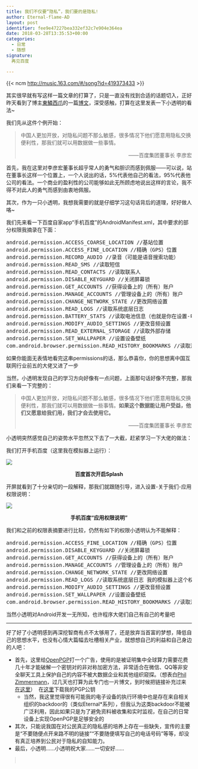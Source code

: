 ```yaml
---
title: 我们不仅要“隐私”，我们要的是隐私!
author: Eternal-flame-AD
layout: post
identifier: fee9e47227bea332ef32c7e904e364ea
date: 2018-03-28T13:35:53+00:00
categories:
  - 日常
  - 随想
signature:
  再见百度

---
```

{{< ncm http://music.163.com/#/song?id=419373433 >}}

其实很早就有写这样一篇文章的打算了，只是一直没有找到合适的话题切入，正好昨天看到了博主<a href="https://ziyunirvana.wordpress.com/" rel="home">東鱗西爪</a>的一篇[博文][1]，深受感触，打算在这里发表一下小透明的看法~
  
<!--more-->

我们先从这件个例开始：

> 中国人更加开放，对隐私问题不那么敏感，很多情况下他们愿意用隐私交换便利性，那我们就可以用数据做一些事情。
> 
> <p style="text-align: right;">
>   ——百度集团董事长 李彦宏
> </p>

首先，我在这里对李彦宏董事长超乎常人的勇气和胆识而感到佩服——可以说，站在董事长这样一个位置上，一个人说出的话，5%代表他自己的看法，95%代表他公司的看法。一个商业的盈利性的公司能够如此无所顾虑地说出这样的言论，我不得不对此人的勇气而感到由衷地佩服。

其次，作为一只小透明，我想我需要的就是仔细学习这句话背后的道理，好好做人咯~

我们先来看一下百度自家app“手机百度”的AndroidManifest.xml，其中要求的部分权限我摘录在下面：

<pre>android.permission.ACCESS_COARSE_LOCATION //基站位置
android.permission.ACCESS_FINE_LOCATION //精确（GPS）位置
android.permission.RECORD_AUDIO //录音（可能是语音搜索功能）
android.permission.READ_SMS //读取短信
android.permission.READ_CONTACTS //读取联系人
android.permission.DISABLE_KEYGUARD //关闭屏幕锁
android.permission.GET_ACCOUNTS //获得设备上的（所有）账户
android.permission.MANAGE_ACCOUNTS //管理设备上的（所有）账户
android.permission.CHANGE_NETWORK_STATE //更改网络设置
android.permission.READ_LOGS //读取系统底层日志
android.permission.BATTERY_STATS //读取电池信息（也就是你在设置-电池页能看到的各个应用耗多少电，换句话说能看到你的应用使用情况，今天吃鸡吃了多久）
android.permission.MODIFY_AUDIO_SETTINGS //更改音频设置
android.permission.READ_EXTERNAL_STORAGE //读取外部存储
android.permission.SET_WALLPAPER //设置设备壁纸
com.android.browser.permission.READ_HISTORY_BOOKMARKS //读取浏览器书签和历史
</pre>

如果你能面无表情地看完这串permissions的话，那么恭喜你，你的思想离中国互联网行业前五的大佬又进了一步

当然，小透明发现自己的学习方向好像有一点问题，上面那句话好像不完整，那我们来看一下完整的：

> 中国人更加开放，对隐私问题不那么敏感，很多情况下他们愿意用隐私交换便利性，那我们就可以用数据做一些事情。**如果这个数据能让用户受益，他们又愿意给我们用，我们才会去使用它。**
> 
> <p style="text-align: right;">
>   ——百度集团董事长 李彦宏
> </p>

小透明突然感觉自己的姿势水平忽然又下去了一大截，赶紧学习一下大佬的做法：

我们打开手机百度（这里我在模拟器上运行）：

![](/images/BS_PIC_2018-03-28-20-57-35.png)

<p style="text-align: center;">
  <strong>百度首次开启Splash</strong>
</p>

开屏就看到了十分亲切的一段解释，那我们就跟随引导，进入设置-关于我们-应用权限说明：

![](/images/BS_PIC_2018-03-28-20-58-45.png)

<p style="text-align: center;">
  <strong>手机百度“应用权限说明”</strong>
</p>

我们和之前的权限表摘要进行比较，仍然有如下的权限小透明认为不能解释：

<pre>android.permission.ACCESS_FINE_LOCATION //精确（GPS）位置
android.permission.DISABLE_KEYGUARD //关闭屏幕锁
android.permission.GET_ACCOUNTS //获得设备上的（所有）账户
android.permission.MANAGE_ACCOUNTS //管理设备上的（所有）账户
android.permission.CHANGE_NETWORK_STATE //更改网络设置
android.permission.READ_LOGS //读取系统底层日志 我的模拟器上这个权限不可见
android.permission.MODIFY_AUDIO_SETTINGS //更改音频设置
android.permission.SET_WALLPAPER //设置设备壁纸
com.android.browser.permission.READ_HISTORY_BOOKMARKS //读取浏览器书签和历史
</pre>

当然小透明对Android开发一无所知，也许程序大佬们自己有自己的考量吧

* * *

好了好了小透明感到再深挖智商有点不太够用了，还是放弃当首富的梦想，降低自己的思想水平，也没有心情大篇幅去吐槽相关产业，就想想自己的利益和自己身边的人吧：

  * 首先，这里给[OpenPGP][2]打一个广告，使用的是被证明集中全球算力需要花费几十年才能破解一个密钥对的非对称加密方法，非常适合在微信、QQ等非安全聊天工具上保护自己的内容不被大数据企业和其他组织窥探。（想表白[Phil Zimmermann][3]，过几天也打算为此专门也一片博文，到时候把链接补充过来 [在这里][4]）  在[这里][5]下载我的PGP公钥 
      * 当然，我这里觉得很有可能我的电子设备的执行环境中也是存在来自相关组织的backdoor的（类似Eternal*系列），但我认为这类backdoor不能被广泛利用，因此如果只是为了避免资料被收集和实时监视，在自己的日常设备上实现OpenPGP是足够安全的
  * 其次，只能说我国在对公民真正的隐私感的培养上存在一些缺失，宣传的主要是“不要随便点开来路不明的链接”“不要随便填写自己的电话号码”等等，却没有真正培养到公民对于隐私的自知能力。
  * 最后，小透明……小透明祝大家……一切安好……

> &nbsp;

 [1]: https://wp.me/p9qsEo-81
 [2]: https://www.openpgp.org/
 [3]: http://philzimmermann.com
 [4]: https://blog.andycloud.dynu.net/2018/03/29/phil-zimmermann-creator-of-pgp/
 [5]: https://andycloud.dynu.net/pgp